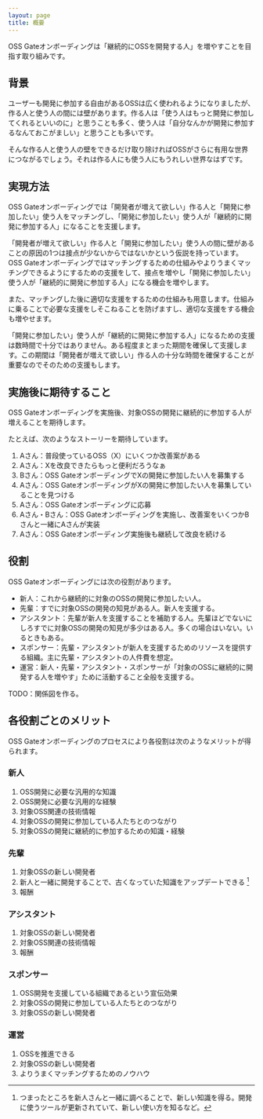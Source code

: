 ```yaml
---
layout: page
title: 概要
---
```


OSS Gateオンボーディングは「継続的にOSSを開発する人」を増やすことを目指す取り組みです。

## 背景

ユーザーも開発に参加する自由があるOSSは広く使われるようになりましたが、作る人と使う人の間には壁があります。作る人は「使う人はもっと開発に参加してくれるといいのに」と思うことも多く、使う人は「自分なんかが開発に参加するなんておこがましい」と思うことも多いです。

そんな作る人と使う人の壁をできるだけ取り除ければOSSがさらに有用な世界につながるでしょう。それは作る人にも使う人にもうれしい世界なはずです。

## 実現方法

OSS Gateオンボーディングでは「開発者が増えて欲しい」作る人と「開発に参加したい」使う人をマッチングし、「開発に参加したい」使う人が「継続的に開発に参加する人」になることを支援します。

「開発者が増えて欲しい」作る人と「開発に参加したい」使う人の間に壁があることの原因の1つは接点が少ないからではないかという仮説を持っています。OSS Gateオンボーディングではマッチングするための仕組みやよりうまくマッチングできるようにするための支援をして、接点を増やし「開発に参加したい」使う人が「継続的に開発に参加する人」になる機会を増やします。

また、マッチングした後に適切な支援をするための仕組みも用意します。仕組みに乗ることで必要な支援をしそこねることを防げますし、適切な支援をする機会も増やせます。

「開発に参加したい」使う人が「継続的に開発に参加する人」になるための支援は数時間で十分ではありません。ある程度まとまった期間を確保して支援します。この期間は「開発者が増えて欲しい」作る人の十分な時間を確保することが重要なのでそのための支援もします。

## 実施後に期待すること

OSS Gateオンボーディングを実施後、対象OSSの開発に継続的に参加する人が増えることを期待します。

たとえば、次のようなストーリーを期待しています。

  1. Aさん：普段使っているOSS（X）にいくつか改善案がある
  2. Aさん：Xを改良できたらもっと便利だろうなぁ
  3. Bさん：OSS GateオンボーディングでXの開発に参加したい人を募集する
  4. Aさん：OSS GateオンボーディングがXの開発に参加したい人を募集していることを見つける
  5. Aさん：OSS Gateオンボーディングに応募
  6. Aさん・Bさん：OSS Gateオンボーディングを実施し、改善案をいくつかBさんと一緒にAさんが実装
  7. Aさん：OSS Gateオンボーディング実施後も継続して改良を続ける

## 役割

OSS Gateオンボーディングには次の役割があります。

  * 新人：これから継続的に対象のOSSの開発に参加したい人。
  * 先輩：すでに対象OSSの開発の知見がある人。新人を支援する。
  * アシスタント：先輩が新人を支援することを補助する人。先輩ほどでないにしろすでに対象OSSの開発の知見が多少はある人。多くの場合はいない。いるときもある。
  * スポンサー：先輩・アシスタントが新人を支援するためのリソースを提供する組織。主に先輩・アシスタントの人件費を想定。
  * 運営：新人・先輩・アシスタント・スポンサーが「対象のOSSに継続的に開発する人を増やす」ために活動すること全般を支援する。

TODO：関係図を作る。

## 各役割ごとのメリット

OSS Gateオンボーディングのプロセスにより各役割は次のようなメリットが得られます。

### 新人

  1. OSS開発に必要な汎用的な知識
  2. OSS開発に必要な汎用的な経験
  3. 対象OSS関連の技術情報
  4. 対象OSSの開発に参加している人たちとのつながり
  5. 対象OSSの開発に継続的に参加するための知識・経験

### 先輩

  1. 対象OSSの新しい開発者
  2. 新人と一緒に開発することで、古くなっていた知識をアップデートできる [^update]
  3. 報酬

[^update]: つまったところを新人さんと一緒に調べることで、新しい知識を得る。開発に使うツールが更新されていて、新しい使い方を知るなど。

### アシスタント

  1. 対象OSSの新しい開発者
  2. 対象OSS関連の技術情報
  3. 報酬

### スポンサー

  1. OSS開発を支援している組織であるという宣伝効果
  2. 対象OSSの開発に参加している人たちとのつながり
  3. 対象OSSの新しい開発者

### 運営

  1. OSSを推進できる
  2. 対象OSSの新しい開発者
  3. よりうまくマッチングするためのノウハウ
